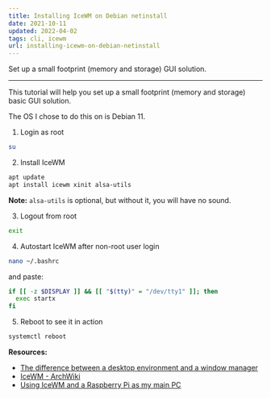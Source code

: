 ```yaml
---
title: Installing IceWM on Debian netinstall
date: 2021-10-11
updated: 2022-04-02
tags: cli, icewm
url: installing-icewm-on-debian-netinstall
---
```


Set up a small footprint (memory and storage) GUI solution.

---

This tutorial will help you set up a small footprint (memory and storage) basic GUI solution.

The OS I chose to do this on is Debian 11.

1. Login as root

```bash
su
```

2. Install IceWM

```bash
apt update
apt install icewm xinit alsa-utils
```

**Note:** `alsa-utils` is optional, but without it, you will have no sound.

3. Logout from root

```bash
exit
```

4. Autostart IceWM after non-root user login

```bash
nano ~/.bashrc
```

and paste:

```bash
if [[ -z $DISPLAY ]] && [[ "$(tty)" = "/dev/tty1" ]]; then
  exec startx
fi
```

5. Reboot to see it in action

```bash
systemctl reboot
```

**Resources:**
- [The difference between a desktop environment and a window manager](https://askubuntu.com/questions/18078/what-is-the-difference-between-a-desktop-environment-and-a-window-manager)
- [IceWM - ArchWiki](https://wiki.archlinux.org/title/IceWM)
- [Using IceWM and a Raspberry Pi as my main PC](https://raymii.org/s/blog/Using_IceWM_and_sharing_my_config_and_tips_tricks.html)
